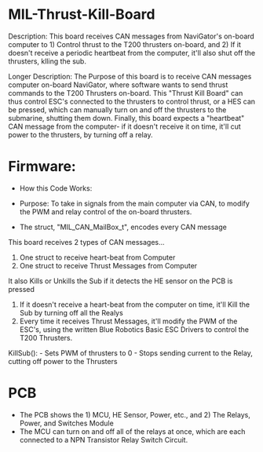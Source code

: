 # MIL-Thrust-Kill-Board
Description: This board receives CAN messages from NaviGator's on-board computer to 1) Control thrust to the T200 thrusters on-board, and 2) If it doesn't receive a periodic heartbeat from the computer, it'll also shut off the thrusters, klling the sub.

Longer Description: The Purpose of this board is to receive CAN messages computer on-board NaviGator, where software wants to send thrust commands to the T200 Thrusters on-board.
This "Thrust Kill Board" can thus control ESC's connected to the thrusters to control thrust, or a HES can be pressed, which can manually turn on and off the thrusters to the submarine, shutting them down.
Finally, this board expects a "heartbeat" CAN message from the computer- if it doesn't receive it on time, it'll cut power to the thrusters, by turning off a relay.

# Firmware:
* How this Code Works:
* Purpose: To take in signals from the main computer via CAN, to modify the PWM
        and relay control of the on-board thrusters.

* The struct, "MIL_CAN_MailBox_t", encodes every CAN message

This board receives 2 types of CAN messages...
1. One struct to receive heart-beat from Computer
2. One struct to receive Thrust Messages from Computer

It also Kills or Unkills the Sub if it detects the HE sensor on the PCB is pressed

1. If it doesn't receive a heart-beat from the computer on time, it'll Kill the Sub by turning off all the Realys
2. Every time it receives Thrust Messages, it'll modify the PWM of the ESC's, using the written Blue Robotics Basic ESC Drivers to control the T200 Thrusters.

KillSub():
    - Sets PWM of thrusters to 0
    - Stops sending current to the Relay, cutting off power to the Thrusters


# PCB
* The PCB shows the 1) MCU, HE Sensor, Power, etc., and 2) The Relays, Power, and Switches Module
* The MCU can turn on and off all of the relays at once, which are each connected to a NPN Transistor Relay Switch Circuit.

